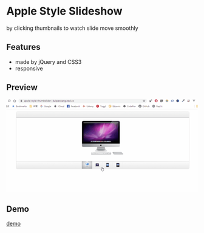 # Apple Style Slideshow

by clicking thumbnails to watch slide move smoothly 

## Features
- made by jQuery and CSS3
- responsive


## Preview
![preview](./img/slideshow.gif)


## Demo
[demo](https://kalpaswang.github.io/apple-style-slideshow/)